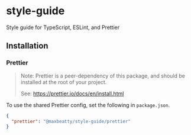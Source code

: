 # style-guide

Style guide for TypeScript, ESLint, and Prettier

## Installation

### Prettier

> Note: Prettier is a peer-dependency of this package, and should be installed
> at the root of your project.
>
> See: <https://prettier.io/docs/en/install.html>

To use the shared Prettier config, set the following in `package.json`.

```json
{
  "prettier": "@maxbeatty/style-guide/prettier"
}
```
